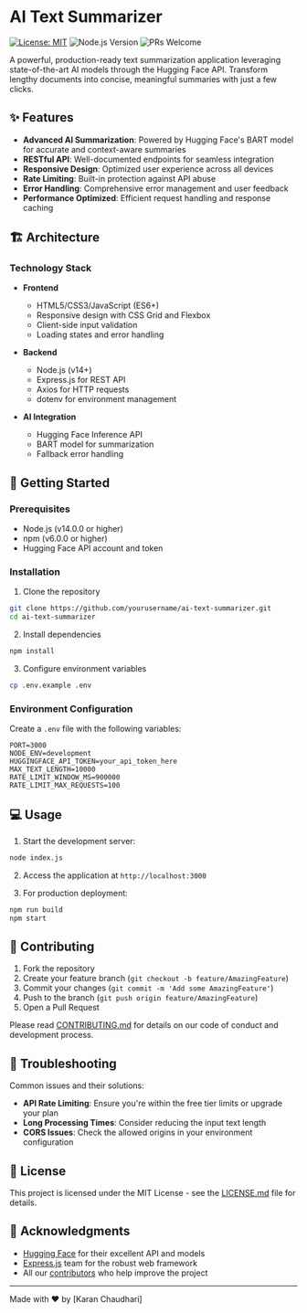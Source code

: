 # AI Text Summarizer

[![License: MIT](https://img.shields.io/badge/License-MIT-yellow.svg)](https://opensource.org/licenses/MIT)
![Node.js Version](https://img.shields.io/badge/node-%3E%3D%2014.0.0-brightgreen)
![PRs Welcome](https://img.shields.io/badge/PRs-welcome-brightgreen.svg)


A powerful, production-ready text summarization application leveraging state-of-the-art AI models through the Hugging Face API. Transform lengthy documents into concise, meaningful summaries with just a few clicks.

## ✨ Features

- **Advanced AI Summarization**: Powered by Hugging Face's BART model for accurate and context-aware summaries
- **RESTful API**: Well-documented endpoints for seamless integration
- **Responsive Design**: Optimized user experience across all devices
- **Rate Limiting**: Built-in protection against API abuse
- **Error Handling**: Comprehensive error management and user feedback
- **Performance Optimized**: Efficient request handling and response caching


## 🏗 Architecture

### Technology Stack

- **Frontend**
  - HTML5/CSS3/JavaScript (ES6+)
  - Responsive design with CSS Grid and Flexbox
  - Client-side input validation
  - Loading states and error handling

- **Backend**
  - Node.js (v14+)
  - Express.js for REST API
  - Axios for HTTP requests
  - dotenv for environment management

- **AI Integration**
  - Hugging Face Inference API
  - BART model for summarization
  - Fallback error handling

## 🏁 Getting Started

### Prerequisites

- Node.js (v14.0.0 or higher)
- npm (v6.0.0 or higher)
- Hugging Face API account and token

### Installation

1. Clone the repository
```bash
git clone https://github.com/yourusername/ai-text-summarizer.git
cd ai-text-summarizer
```

2. Install dependencies
```bash
npm install
```

3. Configure environment variables
```bash
cp .env.example .env
```

### Environment Configuration

Create a `.env` file with the following variables:

```plaintext
PORT=3000
NODE_ENV=development
HUGGINGFACE_API_TOKEN=your_api_token_here
MAX_TEXT_LENGTH=10000
RATE_LIMIT_WINDOW_MS=900000
RATE_LIMIT_MAX_REQUESTS=100
```

## 💻 Usage

1. Start the development server:
```bash
node index.js
```

2. Access the application at `http://localhost:3000`

3. For production deployment:
```bash
npm run build
npm start
```


## 🤝 Contributing

1. Fork the repository
2. Create your feature branch (`git checkout -b feature/AmazingFeature`)
3. Commit your changes (`git commit -m 'Add some AmazingFeature'`)
4. Push to the branch (`git push origin feature/AmazingFeature`)
5. Open a Pull Request

Please read [CONTRIBUTING.md](CONTRIBUTING.md) for details on our code of conduct and development process.

## 🔧 Troubleshooting

Common issues and their solutions:

- **API Rate Limiting**: Ensure you're within the free tier limits or upgrade your plan
- **Long Processing Times**: Consider reducing the input text length
- **CORS Issues**: Check the allowed origins in your environment configuration

## 📄 License

This project is licensed under the MIT License - see the [LICENSE.md](LICENSE.md) file for details.

## 🙏 Acknowledgments

- [Hugging Face](https://huggingface.co/) for their excellent API and models
- [Express.js](https://expressjs.com/) team for the robust web framework
- All our [contributors](CONTRIBUTORS.md) who help improve the project


---
Made with ❤️ by [Karan Chaudhari]
